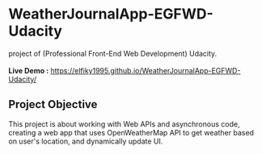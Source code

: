 # WeatherJournalApp-EGFWD-Udacity
project of (Professional Front-End Web Development) Udacity.
<br>
<br>
<b>Live Demo :</b> https://elfiky1995.github.io/WeatherJournalApp-EGFWD-Udacity/
<br>
## Project Objective
This project is about working with Web APIs and asynchronous code, creating a web app that uses OpenWeatherMap API to get weather based on user's location, and dynamically update UI.
